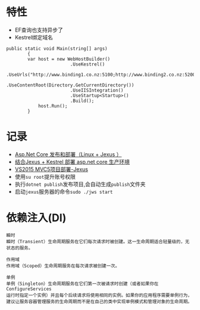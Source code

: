 # 特性
* EF查询也支持异步了
* Kestrel绑定域名
```
public static void Main(string[] args)
        {
	    var host = new WebHostBuilder()
                        .UseKestrel()
						.UseUrls("http://www.binding1.co.nz:5100;http://www.binding2.co.nz:5200")
                        .UseContentRoot(Directory.GetCurrentDirectory())
                        .UseIISIntegration()
                        .UseStartup<Startup>()
                        .Build();
            host.Run();
        }
```

# 记录
* [Asp.Net Core 发布和部署（Linux + Jexus ）](http://www.cnblogs.com/savorboard/p/dot-net-linux-jexus.html)
* [结合Jexus + Kestrel 部署 asp.net core 生产环境](http://www.cnblogs.com/shanyou/p/Jexus_Kestrel.html)
* [VS2015 MVC5项目部署-Jexus](http://www.linuxdot.net/bbsfile-4300)
* 使用`su root`提升账号权限
* 执行`dotnet publish`发布项目,会自动生成`publish`文件夹
* 启动`jexus`服务器的命令`sudo ./jws start`

# 依赖注入(DI)
```
瞬时
瞬时（Transient）生命周期服务在它们每次请求时被创建。这一生命周期适合轻量级的，无状态的服务。

作用域
作用域（Scoped）生命周期服务在每次请求被创建一次。

单例
单例（Singleton）生命周期服务在它们第一次被请求时创建（或者如果你在 ConfigureServices
运行时指定一个实例）并且每个后续请求将使用相同的实例。如果你的应用程序需要单例行为，建议让服务容器管理服务的生命周期而不是在自己的类中实现单例模式和管理对象的生命周期。
```